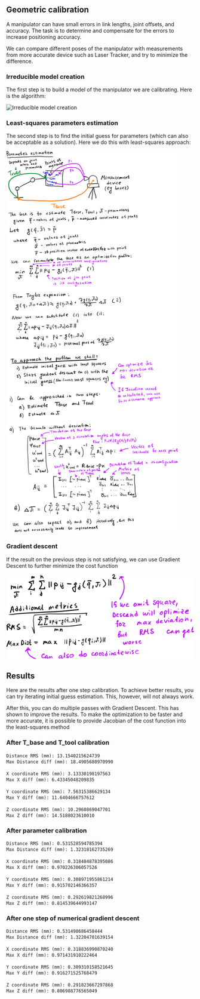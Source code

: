 ## Geometric calibration

A manipulator can have small errors in link lengths, joint offsets, and accuracy. The task is to determine and compensate for the errors to increase positioning accuracy.

We can compare different poses of the manipulator with measurements from more accurate device such as Laser Tracker, and try to minimize the difference.

### Irreducible model creation

The first step is to build a model of the manipulator we are calibrating.
Here is the algorithm:

![Irreducible model creation](../images/irreducible_model_creation.png)

### Least-squares parameters estimation

The second step is to find the initial guess for parameters (which can also be acceptable as a solution). Here we do this with least-squares approach:

![Initial guess](/images/initial_guess.png)

### Gradient descent
If the result on the previous step is not satisfying, we can use Gradient Descent to further minimize the cost function

![Gradient Descent](/images/gradient_descent.png)

## Results

Here are the results after one step calibration. To achieve better results, you can try iterating initial guess estimation. This, however, will not always work.

After this, you can do multiple passes with Gradient Descent. This has shown to improve the results. To make the optimization to be faster and more accurate, it is possible to provide Jacobian of the cost function into the least-squares method

### After T_base and T_tool calibration

```
Distance RMS (mm): 13.1540215624739
Max Distance diff (mm): 18.4905680970990

X coordinate RMS (mm): 3.13330198197563
Max X diff (mm): 6.43345048209835

Y coordinate RMS (mm): 7.56315386629134
Max Y diff (mm): 11.6404666757612

Z coordinate RMS (mm): 10.2960869047701
Max Z diff (mm): 14.5188023610010
```

### After parameter calibration
```
Distance RMS (mm): 0.531528594785394
Max Distance diff (mm): 1.32318162735269

X coordinate RMS (mm): 0.318484878395086
Max X diff (mm): 0.970226306057526

Y coordinate RMS (mm): 0.308971955861214
Max Y diff (mm): 0.915702146366357

Z coordinate RMS (mm): 0.292619821268996
Max Z diff (mm): 0.814539644993147
```

### After one step of numerical gradient descent

```
Distance RMS (mm): 0.531498686458444
Max Distance diff (mm): 1.32204701639154

X coordinate RMS (mm): 0.318836990870240
Max X diff (mm): 0.971431910222464

Y coordinate RMS (mm): 0.309310158521645
Max Y diff (mm): 0.916271525768479

Z coordinate RMS (mm): 0.291823667297868
Max Z diff (mm): 0.806988776565049
```